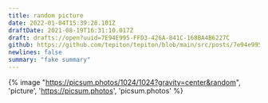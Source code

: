 ```yaml
---
title: random picture
date: 2022-01-04T15:39:28.101Z
draftDate: 2021-08-19T16:31:10.017Z
draft: drafts://open?uuid=7E94E995-FFD3-426A-841C-168BA4B6227C
github: https://github.com/tepiton/tepiton/blob/main/src/posts/7e94e995-ffd3-426a-841c-168ba4b6227c.md
newlines: false
summary: "fake summary"
---
```

{% image "https://picsum.photos/1024/1024?gravity=center&random", 'picture', 'https://picsum.photos', 'picsum.photos' %}
